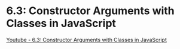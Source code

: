 #   6.3: Constructor Arguments with Classes in JavaScript

[Youtube - 6.3: Constructor Arguments with Classes in JavaScript](https://www.youtube.com/watch?v=rHiSsgFRgx4)